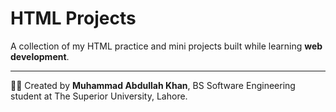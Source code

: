 # HTML Projects

A collection of my HTML practice and mini projects built while learning **web development**.

---

👨‍💻 Created by **Muhammad Abdullah Khan**, BS Software Engineering student at The Superior University, Lahore.
